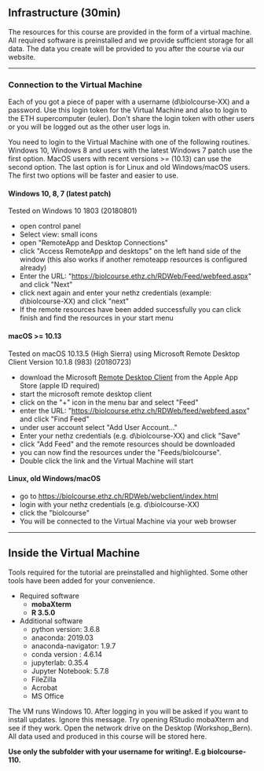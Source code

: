 ## Infrastructure (30min)

The resources for this course are provided in the form of a virtual machine. All required software is preinstalled and we provide sufficient storage for all data. The data you create will be provided to you after the course via our website.


-------------------------------------------------------------



### Connection to the Virtual Machine

Each of you got a piece of paper with a username (d\biolcourse-XX) and a password. Use this login token for the Virtual Machine and also to login to the ETH supercomputer (euler). Don't share the login token with other users or you will be logged out as the other user logs in.

You need to login to the Virtual Machine with one of the following routines. Windows 10, Windows 8 and users with the latest Windows 7 patch use the first option. MacOS users with recent versions >= (10.13) can use the second option. The last option is for Linux and old Windows/macOS users. The first two options will be faster and easier to use.


#### Windows 10, 8, 7 (latest patch)

Tested on Windows 10 1803 (20180801)

- open control panel
- Select view: small icons
- open "RemoteApp and Desktop Connections"
- click "Access RemoteApp and desktops" on the left hand side of the window (this also works if another remoteapp resources is configured already)
- Enter the URL: "https://biolcourse.ethz.ch/RDWeb/Feed/webfeed.aspx" and click "Next"
- click next again and enter your nethz credentials (example: d\biolcourse-XX) and click "next"
- If the remote resources have been added successfully you can click finish and find the resources in your start menu


#### macOS >= 10.13

Tested on macOS 10.13.5 (High Sierra) using Microsoft Remote Desktop Client Version 10.1.8 (983)  (20180723)

- download the Microsoft [Remote Desktop Client](https://apps.apple.com/ch/app/microsoft-remote-desktop-10/id1295203466?l=en) from the Apple App Store (apple ID required)
- start the microsoft remote desktop client
- click on the "+" icon in the menu bar and select "Feed"
- enter the URL: "https://biolcourse.ethz.ch/RDWeb/feed/webfeed.aspx" and click "Find Feed"
- under user account select "Add User Account..."
- Enter your nethz credentials (e.g. d\biolcourse-XX) and click "Save"
- click "Add Feed" and the remote resources should be downloaded
- you can now find the resources under the "Feeds/biolcourse".
- Double click the link and the Virtual Machine will start

#### Linux, old Windows/macOS

- go to [https://biolcourse.ethz.ch/RDWeb/webclient/index.html ](https://biolcourse.ethz.ch/RDWeb/webclient/index.html )
- login with your nethz credentials (e.g. d\biolcourse-XX)
- click the "biolcourse"
- You will be connected to the Virtual Machine via your web browser


-------------------------------------------------------------

## Inside the Virtual Machine

Tools required for the tutorial are preinstalled and highlighted. Some other tools have been added for your convenience.

- Required software
  - **mobaXterm**
  - **R 3.5.0**
- Additional software
  - python version: 3.6.8
  - anaconda: 2019.03  
  - anaconda-navigator: 1.9.7
  - conda version : 4.6.14
  - jupyterlab: 0.35.4
  - Jupyter Notebook: 5.7.8
  - FileZilla
  - Acrobat
  - MS Office


The VM runs Windows 10. After logging in you will be asked if you want to install updates. Ignore this message.
Try opening RStudio mobaXterm and see if they work.
Open the network drive on the Desktop (Workshop_Bern). All data used and produced in this course will be stored here.

**Use only the subfolder with your username for writing!. E.g biolcourse-110.**
